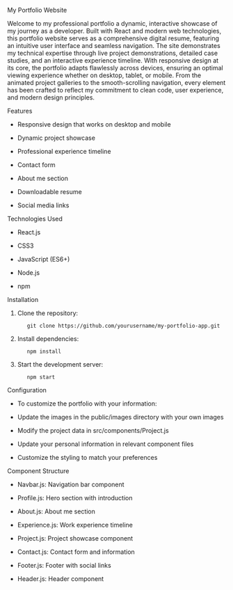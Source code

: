 My Portfolio Website

Welcome to my professional portfolio a dynamic, interactive showcase of my journey as a developer. Built with React and modern web technologies, this portfolio website serves as a comprehensive digital resume, featuring an intuitive user interface and seamless navigation. The site demonstrates my technical expertise through live project demonstrations, detailed case studies, and an interactive experience timeline. With responsive design at its core, the portfolio adapts flawlessly across devices, ensuring an optimal viewing experience whether on desktop, tablet, or mobile. From the animated project galleries to the smooth-scrolling navigation, every element has been crafted to reflect my commitment to clean code, user experience, and modern design principles.



Features

- Responsive design that works on desktop and mobile

- Dynamic project showcase

- Professional experience timeline

- Contact form

- About me section

- Downloadable resume

- Social media links



Technologies Used

- React.js

- CSS3

- JavaScript (ES6+)

- Node.js

- npm


 Installation

1. Clone the repository:

          git clone https://github.com/yourusername/my-portfolio-app.git

2. Install dependencies:

          npm install
   
3. Start the development server:

          npm start



Configuration

- To customize the portfolio with your information:

- Update the images in the public/images directory with your own images

- Modify the project data in src/components/Project.js

- Update your personal information in relevant component files

- Customize the styling to match your preferences

     


Component Structure

- Navbar.js: Navigation bar component

- Profile.js: Hero section with introduction

- About.js: About me section

- Experience.js: Work experience timeline

- Project.js: Project showcase component

- Contact.js: Contact form and information

- Footer.js: Footer with social links

- Header.js: Header component




